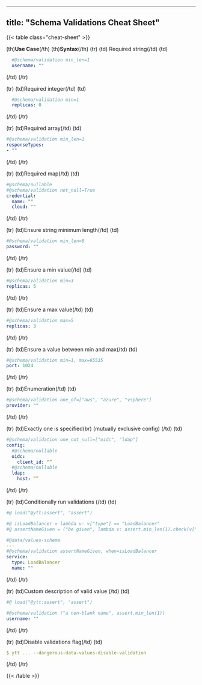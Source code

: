 

---
title: "Schema Validations Cheat Sheet"
---
{{< table class="cheat-sheet" >}}


(th)**Use Case**(/th)
(th)**Syntax**(/th)
(tr)
(td) Required string(/td)
(td)
```yaml
  #@schema/validation min_len=1
  username: ""
```
(/td)
(/tr)

(tr)
(td)Required integer(/td)
(td)
```yaml
  #@schema/validation min=1
  replicas: 0
```
(/td)
(/tr)

(tr)
(td)Required array(/td)
(td)
```yaml
#@schema/validation min_len=1 
responseTypes:
- ""
```
(/td)
(/tr)

(tr)
(td)Required map(/td)
(td)
```yaml
#@schema/nullable
#@schema/validation not_null=True
credential:
  name: ""
  cloud: ""
```
(/td)
(/tr)

(tr)
(td)Ensure string minimum length(/td)
(td)
```yaml
#@schema/validation min_len=8
password: ""
```
(/td)
(/tr)

(tr)
(td)Ensure a min value(/td)
(td)
```yaml
#@schema/validation min=3
replicas: 5
```
(/td)
(/tr)

(tr)
(td)Ensure a max value(/td)
(td)
```yaml
#@schema/validation max=5
replicas: 3
```
(/td)
(/tr)

(tr)
(td)Ensure a value between min and max(/td)
(td)
```yaml
#@schema/validation min=1, max=65535
port: 1024
```
(/td)
(/tr)

(tr)
(td)Enumeration(/td)
(td)
```yaml
#@schema/validation one_of=["aws", "azure", "vsphere"]
provider: ""
```
(/td)
(/tr)

(tr)
(td)Exactly one is specified(br)
(mutually exclusive config)
(/td)
(td)
```yaml
#@schema/validation one_not_null=["oidc", "ldap"]
config:
  #@schema/nullable
  oidc:
    client_id: “”
  #@schema/nullable
  ldap:
    host: “”
```
(/td)
(/tr)

(tr)
(td)Conditionally run validations (/td)
(td)
```yaml
#@ load("@ytt:assert", "assert")

#@ isLoadBalancer = lambda v: v["type"] == "LoadBalancer"
#@ assertNameGiven = ("be given", lambda v: assert.min_len(1).check(v["name"]))

#@data/values-schema
---
#@schema/validation assertNameGiven, when=isLoadBalancer
service:
  type: LoadBalancer
  name: ""
```
(/td)
(/tr)


(tr)
(td)Custom description of valid value (/td)
(td)
```yaml
#@ load("@ytt:assert", "assert")

#@schema/validation ("a non-blank name", assert.min_len(1))
username: ""
```
(/td)
(/tr)

(tr)
(td)Disable validations flag(/td)
(td)
```yaml
$ ytt ... --dangerous-data-values-disable-validation
```
(/td)
(/tr)

{{< /table >}}

